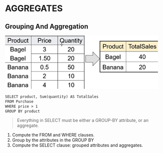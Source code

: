 # AGGREGATES

## Grouping And Aggregation

![](group-by.png)

    SELECT product, Sum(quantity) AS TotalSales
    FROM Purchase
    WHERE price > 1
    GROUP BY product

> Everything in SELECT must be either a GROUP-BY attribute, or an aggregate.

1. Compute the FROM and WHERE clauses.
2. Group by the attributes in the GROUP BY
3. Compute the SELECT clause: grouped attributes and aggregates.
